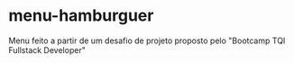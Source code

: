 # menu-hamburguer
Menu feito a partir de um desafio de projeto proposto pelo "Bootcamp TQI Fullstack Developer"
